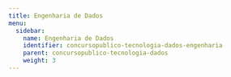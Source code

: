 ```yaml
---
title: Engenharia de Dados
menu:
  sidebar:
    name: Engenharia de Dados
    identifier: concursopublico-tecnologia-dados-engenharia
    parent: concursopublico-tecnologia-dados
    weight: 3
---
```


